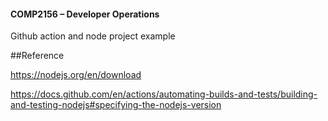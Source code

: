 #### COMP2156 – Developer Operations
Github action and node project example

##Reference

https://nodejs.org/en/download

https://docs.github.com/en/actions/automating-builds-and-tests/building-and-testing-nodejs#specifying-the-nodejs-version